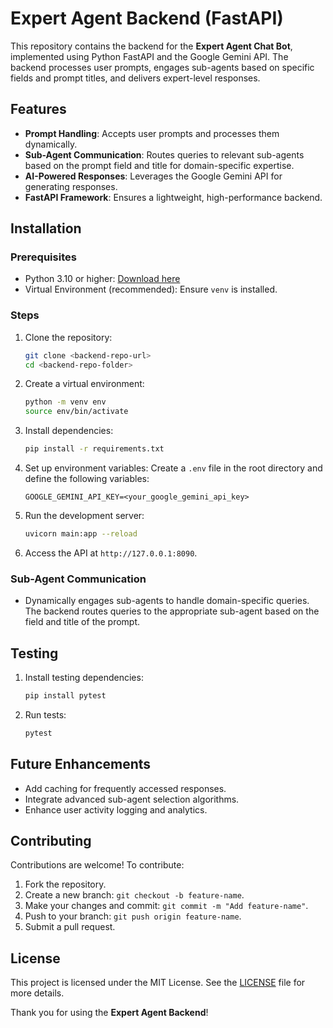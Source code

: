 
# Expert Agent Backend (FastAPI)

This repository contains the backend for the **Expert Agent Chat Bot**, implemented using Python FastAPI and the Google Gemini API. The backend processes user prompts, engages sub-agents based on specific fields and prompt titles, and delivers expert-level responses.

## Features
- **Prompt Handling**: Accepts user prompts and processes them dynamically.
- **Sub-Agent Communication**: Routes queries to relevant sub-agents based on the prompt field and title for domain-specific expertise.
- **AI-Powered Responses**: Leverages the Google Gemini API for generating responses.
- **FastAPI Framework**: Ensures a lightweight, high-performance backend.

## Installation

### Prerequisites

- Python 3.10 or higher: [Download here](https://www.python.org/downloads/)
- Virtual Environment (recommended): Ensure `venv` is installed.

### Steps

1. Clone the repository:
   ```bash
   git clone <backend-repo-url>
   cd <backend-repo-folder>
   ```

2. Create a virtual environment:
   ```bash
   python -m venv env
   source env/bin/activate
   ```

3. Install dependencies:
   ```bash
   pip install -r requirements.txt
   ```

4. Set up environment variables:
   Create a `.env` file in the root directory and define the following variables:
   ```env
   GOOGLE_GEMINI_API_KEY=<your_google_gemini_api_key>
   ```

5. Run the development server:
   ```bash
   uvicorn main:app --reload
   ```

6. Access the API at `http://127.0.0.1:8090`.



### Sub-Agent Communication

- Dynamically engages sub-agents to handle domain-specific queries. The backend routes queries to the appropriate sub-agent based on the field and title of the prompt.


## Testing

1. Install testing dependencies:
   ```bash
   pip install pytest
   ```

2. Run tests:
   ```bash
   pytest
   ```

## Future Enhancements

- Add caching for frequently accessed responses.
- Integrate advanced sub-agent selection algorithms.
- Enhance user activity logging and analytics.

## Contributing

Contributions are welcome! To contribute:

1. Fork the repository.
2. Create a new branch: `git checkout -b feature-name`.
3. Make your changes and commit: `git commit -m "Add feature-name"`.
4. Push to your branch: `git push origin feature-name`.
5. Submit a pull request.

## License

This project is licensed under the MIT License. See the [LICENSE](LICENSE) file for more details.

Thank you for using the **Expert Agent Backend**!

